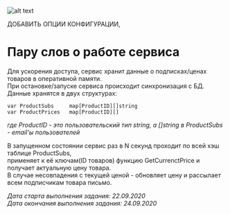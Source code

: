 ![alt text](https://i.imgur.com/D5h2K3Q.png "Архитектура сервиса")
 
 
ДОБАВИТЬ ОПЦИИ КОНФИГУРАЦИИ,


# Пару слов о работе сервиса
Для ускорения доступа, сервис хранит данные о подписках/ценах товаров в оперативной памяти.       
При остановке/запуске сервиса происходит синхронизация с БД. Данные хранятся в двух структурах:

    var ProductSubs     map[ProductID][]string
    var ProductPrices   map[ProductID][]

_где ProductID - это пользовательский тип string, а []string в ProductSubs - email'ы пользователей_

В запущенном состоянии сервис раз в N секунд проходит по всей хэш таблице ProductSubs,  
применяет к её ключам(ID товаров) функцию GetCurrenctPrice и получает актуальную цену товара.   
В случае несовпадения с текущей ценой - обновляет цену и рассылает всем подписчикам товара письмо.
    

_Дата старта выполнения задания: 22.09.2020  
Дата окончания выполнения задания: 24.09.2020_